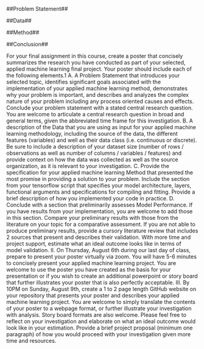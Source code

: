 ##Problem Statement##

##Data##

##Method##

##Conclusion##

For your final assignment in this course, create a poster that concisely summarizes the research you have conducted as part of your selected, applied machine learning final project. Your poster should include each of the following elements.1 A. A Problem Statement that introduces your selected topic, identifies significant goals associated with the implementation of your applied machine learning method, demonstrates why your problem is important, and describes and analyzes the complex nature of your problem including any process oriented causes and effects. Conclude your problem statement with a stated central research question. You are welcome to articulate a central research question in broad and general terms, given the abbreviated time frame for this investigation. B. A description of the Data that you are using as input for your applied machine learning methodology, including the source of the data, the different features (variables) and well as their data class (i.e. continuous or discrete). Be sure to include a description of your dataset size (number of rows / observations as well as number of columns / variables / features) and provide context on how the data was collected as well as the source organization, as it is relevant to your investigation. C. Provide the specification for your applied machine learning Method that presented the most promise in providing a solution to your problem. Include the section from your tensorflow script that specifies your model architecture, layers, functional arguments and specifications for compiling and fitting. Provide a brief description of how you implemented your code in practice. D. Conclude with a section that preliminarily assesses Model Performance. If you have results from your implementation, you are welcome to add those in this section. Compare your preliminary results with those from the literature on your topic for a comparative assessment. If you are not able to produce preliminary results, provide a cursory literature review that includes 2 sources that present and describes their validation. With more time and project support, estimate what an ideal outcome looks like in terms of model validation. II. On Thursday, August 6th during our last day of class, prepare to present your poster virtually via zoom. You will have 5-6 minutes to concisely present your applied machine learning project. You are welcome to use the poster you have created as the basis for your presentation or if you wish to create an additional powerpoint or story board that further illustrates your poster that is also perfectly acceptable. III. By 10PM on Sunday, August 9th, create a 1 to 2 page length GitHub website on your repository that presents your poster and describes your applied machine learning project. You are welcome to simply translate the contents of your poster to a webpage format, or further illustrate your investigation with analysis. Story board formats are also welcome. Please feel free to reflect on your investigation and elaborate on what an ideal outcome would look like in your estimation. Provide a brief project proposal (minimum one paragraph) of how you would proceed with your investigation given more time and resources.
